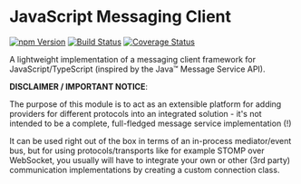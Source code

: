 # JavaScript Messaging Client

<a href="https://www.npmjs.com/package/jsms"><img alt="npm Version" src="https://img.shields.io/npm/v/jsms.svg"></a>
<a href="https://travis-ci.org/rfruesmer/jsms"><img alt="Build Status" src="https://travis-ci.org/rfruesmer/jsms.svg?branch=master"></a>
<a href="https://codecov.io/gh/rfruesmer/jsms"><img alt="Coverage Status" src="https://codecov.io/gh/rfruesmer/jsms/master.svg"></a>

A lightweight implementation of a messaging client framework for JavaScript/TypeScript (inspired by the Java™ Message Service API).

**DISCLAIMER / IMPORTANT NOTICE**:

The purpose of this module is to act as an extensible platform for adding providers for different protocols into an integrated solution - it's not intended to be a complete, full-fledged message service implementation (!)

It can be used right out of the box in terms of an in-process mediator/event bus, but for using protocols/transports like for example STOMP over WebSocket, you usually will have to integrate your own or other (3rd party) communication implementations by creating a custom connection class.
